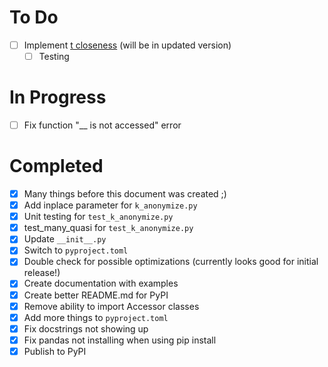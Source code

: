 # To Do
- [ ] Implement [t closeness](https://www.cs.purdue.edu/homes/ninghui/papers/t_closeness_icde07.pdf) (will be in updated version)
  - [ ] Testing       

# In Progress
- [ ] Fix function "__ is not accessed" error

# Completed
- [X] Many things before this document was created ;)
- [X] Add inplace parameter for ```k_anonymize.py```
- [X] Unit testing for ```test_k_anonymize.py```
- [X] test_many_quasi for ```test_k_anonymize.py```
- [X] Update ```__init__.py```
- [X] Switch to ```pyproject.toml```
- [X] Double check for possible optimizations (currently looks good for initial release!)
- [X] Create documentation with examples
- [X] Create better README.md for PyPI
- [X] Remove ability to import Accessor classes
- [X] Add more things to ```pyproject.toml```
- [X] Fix docstrings not showing up
- [X] Fix pandas not installing when using pip install
- [X] Publish to PyPI
